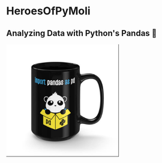# HeroesOfPyMoli

## Analyzing  Data with Python's Pandas  🐼

<img src="./images/import_pandas.png" width="300">
